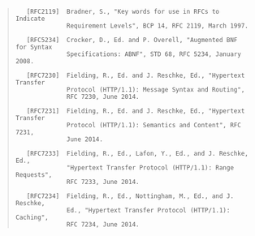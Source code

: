> ```
>    [RFC2119]  Bradner, S., "Key words for use in RFCs to Indicate
>               Requirement Levels", BCP 14, RFC 2119, March 1997.
>
>    [RFC5234]  Crocker, D., Ed. and P. Overell, "Augmented BNF for Syntax
>               Specifications: ABNF", STD 68, RFC 5234, January 2008.
>
>    [RFC7230]  Fielding, R., Ed. and J. Reschke, Ed., "Hypertext Transfer
>               Protocol (HTTP/1.1): Message Syntax and Routing",
>               RFC 7230, June 2014.
>
>    [RFC7231]  Fielding, R., Ed. and J. Reschke, Ed., "Hypertext Transfer
>               Protocol (HTTP/1.1): Semantics and Content", RFC 7231,
>               June 2014.
>
>    [RFC7233]  Fielding, R., Ed., Lafon, Y., Ed., and J. Reschke, Ed.,
>               "Hypertext Transfer Protocol (HTTP/1.1): Range Requests",
>               RFC 7233, June 2014.
>
>    [RFC7234]  Fielding, R., Ed., Nottingham, M., Ed., and J. Reschke,
>               Ed., "Hypertext Transfer Protocol (HTTP/1.1): Caching",
>               RFC 7234, June 2014.
> ```
